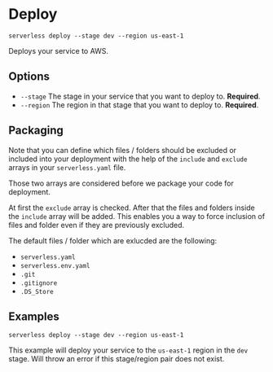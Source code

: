 # Deploy

```
serverless deploy --stage dev --region us-east-1
```

Deploys your service to AWS.

## Options
- `--stage` The stage in your service that you want to deploy to. **Required**.
- `--region` The region in that stage that you want to deploy to. **Required**.

## Packaging
Note that you can define which files / folders should be excluded or included into your deployment with the help of
the `include` and `exclude` arrays in your `serverless.yaml` file.

Those two arrays are considered before we package your code for deployment.

At first the `exclude` array is checked. After that the files and folders inside the `include` array will be added. This
enables you a way to force inclusion of files and folder even if they are previously excluded.

The default files / folder which are exlucded are the following:
- `serverless.yaml`
- `serverless.env.yaml`
- `.git`
- `.gitignore`
- `.DS_Store`

## Examples

```
serverless deploy --stage dev --region us-east-1
```

This example will deploy your service to the `us-east-1` region in the `dev` stage. Will throw an error if this stage/region pair does not exist.
